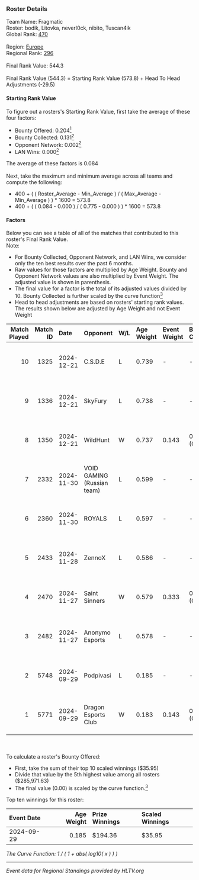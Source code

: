 ### Roster Details<br />
Team Name: Fragmatic<br />
Roster: bodik, Litovka, neverl0ck, nibito, Tuscan4ik<br />
Global Rank: [470](../../standings_global_2025_02_28.md)<br />
<br />
Region: [Europe]( ../../standings_europe_2025_02_28.md)<br />
Regional Rank: [296]( ../../standings_europe_2025_02_28.md)<br />
<br />
Final Rank Value:  544.3<br />
<br />
Final Rank Value (544.3) = Starting Rank Value (573.8) + Head To Head Adjustments (-29.5)<br />

#### Starting Rank Value<br />
To figure out a rosters's Starting Rank Value, first take the average of these four factors:<br />
- Bounty Offered: 0.204[<sup>1</sup>](#table2)
- Bounty Collected: 0.131[<sup>2</sup>](#table1)
- Opponent Network: 0.002[<sup>2</sup>](#table1)
- LAN Wins: 0.000[<sup>2</sup>](#table1)

The average of these factors is 0.084<br />
<br />
Next, take the maximum and minimum average across all teams and compute the following:<br />
- 400 + ( ( Roster_Average - Min_Average ) / ( Max_Average - Min_Average ) ) * 1600 = 573.8
- 400 + ( ( 0.084 - 0.000 ) / ( 0.775 - 0.000 ) ) * 1600 = 573.8


#### Factors<br />
Below you can see a table of all of the matches that contributed to this roster's Final Rank Value.<br />
Note:<br />

- For Bounty Collected, Opponent Network, and LAN Wins, we consider only the ten best results over the past 6 months.
- Raw values for those factors are multiplied by Age Weight. Bounty and Opponent Network values are also multiplied by Event Weight. The adjusted value is shown in parenthesis.
- The final value for a factor is the total of its adjusted values divided by 10. Bounty Collected is further scaled by the curve function[<sup>3</sup>](#curveFunction)
- Head to head adjustments are based on rosters' starting rank values. The results shown below are adjusted by Age Weight and not Event Weight
<span id="table1"></span><br />


| Match Played | Match ID | Date       | Opponent                   | W/L | Age Weight | Event Weight | Bounty Collected | Opponent Network | LAN Wins  | H2H Adj. | Roster                                       |
| -: | -: | :- | :- | :- | :- | :- | :- | :- | :- | -: | :- |
|           10 |     1325 | 2024-12-21 | C.S.D.E                    | L   | 0.739      | -            | -                | -                | -         |    -7.52 | bodik, Litovka, neverl0ck, nibito, Tuscan4ik |
|            9 |     1336 | 2024-12-21 | SkyFury                    | L   | 0.738      | -            | -                | -                | -         |    -7.67 | bodik, Litovka, neverl0ck, nibito, Tuscan4ik |
|            8 |     1350 | 2024-12-21 | WildHunt                   | W   | 0.737      | 0.143        | 0.000 (0.000)    | 0.037 (0.004)    | 0 (0.000) |     6.79 | bodik, Litovka, neverl0ck, nibito, Tuscan4ik |
|            7 |     2332 | 2024-11-30 | VOID GAMING (Russian team) | L   | 0.599      | -            | -                | -                | -         |   -12.15 | bodik, Litovka, t3zisswes, Tuscan4ik, xxlafy |
|            6 |     2360 | 2024-11-30 | ROYALS                     | L   | 0.597      | -            | -                | -                | -         |    -5.93 | bodik, Litovka, t3zisswes, Tuscan4ik, xxlafy |
|            5 |     2433 | 2024-11-28 | ZennoX                     | L   | 0.586      | -            | -                | -                | -         |    -7.30 | bodik, Litovka, t3zisswes, Tuscan4ik, xxlafy |
|            4 |     2470 | 2024-11-27 | Saint Sinners              | W   | 0.579      | 0.333        | 0.000 (0.000)    | 0.066 (0.013)    | 0 (0.000) |     7.07 | bodik, Litovka, t3zisswes, Tuscan4ik, xxlafy |
|            3 |     2482 | 2024-11-27 | Anonymo Esports            | L   | 0.578      | -            | -                | -                | -         |    -2.77 | bodik, Litovka, t3zisswes, Tuscan4ik, xxlafy |
|            2 |     5748 | 2024-09-29 | Podpivasi                  | L   | 0.185      | -            | -                | -                | -         |    -2.84 | bodik, Litovka, mattloo, shiny, Tuscan4ik    |
|            1 |     5771 | 2024-09-29 | Dragon Esports Club        | W   | 0.183      | 0.143        | 0.000 (0.000)    | 0.003 (0.000)    | 0 (0.000) |     2.86 | bodik, Litovka, mattloo, shiny, Tuscan4ik    |

<br />
<span id="table2"></span><br />
To calculate a roster's Bounty Offered:<br />

- First, take the sum of their top 10 scaled winnings ($35.95)
- Divide that value by the 5th highest value among all rosters ($285,971.63)
- The final value (0.00) is scaled by the curve function.[<sup>3</sup>](#curveFunction)

Top ten winnings for this roster:<br />

| Event Date | Age Weight | Prize Winnings | Scaled Winnings |
| :- | -: | :- | :- |
| 2024-09-29 |      0.185 | $194.36        | $35.95          |


<span id="curveFunction"></span>_The Curve Function: 1 / ( 1 + abs( log10( x ) ) )_<br />

---
_Event data for Regional Standings provided by HLTV.org_<br />
